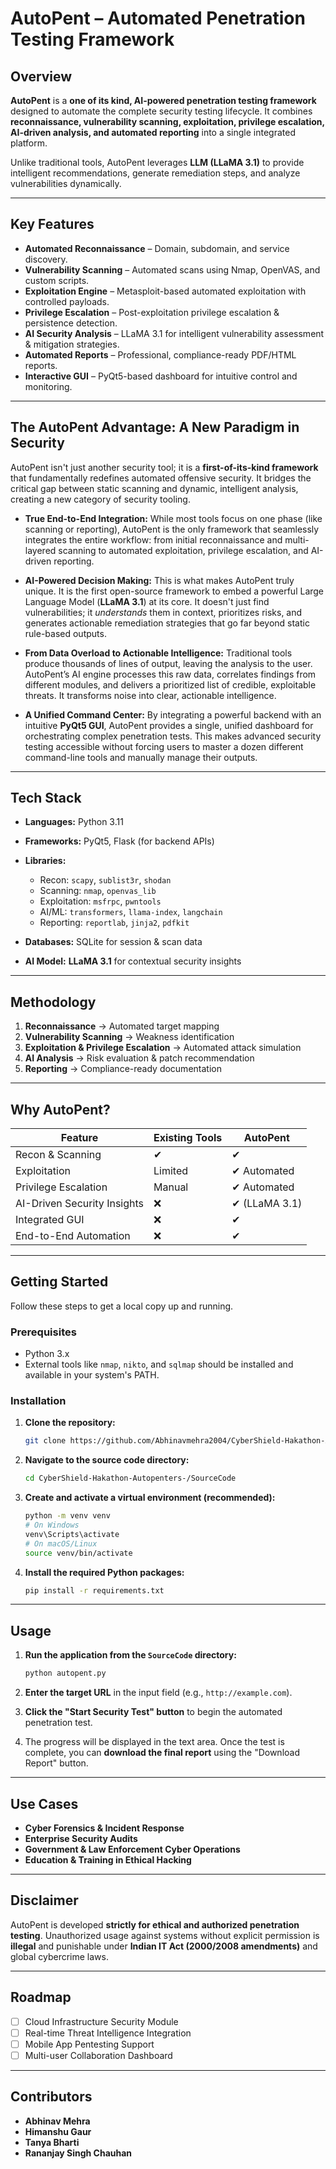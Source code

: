 # AutoPent – Automated Penetration Testing Framework

## Overview

**AutoPent** is a **one of its kind, AI-powered penetration testing framework** designed to automate the complete security testing lifecycle.
It combines **reconnaissance, vulnerability scanning, exploitation, privilege escalation, AI-driven analysis, and automated reporting** into a single integrated platform.

Unlike traditional tools, AutoPent leverages **LLM (LLaMA 3.1)** to provide intelligent recommendations, generate remediation steps, and analyze vulnerabilities dynamically.

---

## Key Features

* **Automated Reconnaissance** – Domain, subdomain, and service discovery.
* **Vulnerability Scanning** – Automated scans using Nmap, OpenVAS, and custom scripts.
* **Exploitation Engine** – Metasploit-based automated exploitation with controlled payloads.
* **Privilege Escalation** – Post-exploitation privilege escalation & persistence detection.
* **AI Security Analysis** – LLaMA 3.1 for intelligent vulnerability assessment & mitigation strategies.
* **Automated Reports** – Professional, compliance-ready PDF/HTML reports.
* **Interactive GUI** – PyQt5-based dashboard for intuitive control and monitoring.

---

## The AutoPent Advantage: A New Paradigm in Security

AutoPent isn't just another security tool; it is a **first-of-its-kind framework** that fundamentally redefines automated offensive security. It bridges the critical gap between static scanning and dynamic, intelligent analysis, creating a new category of security tooling.

*   **True End-to-End Integration:** While most tools focus on one phase (like scanning or reporting), AutoPent is the only framework that seamlessly integrates the entire workflow: from initial reconnaissance and multi-layered scanning to automated exploitation, privilege escalation, and AI-driven reporting.

*   **AI-Powered Decision Making:** This is what makes AutoPent truly unique. It is the first open-source framework to embed a powerful Large Language Model (**LLaMA 3.1**) at its core. It doesn't just find vulnerabilities; it *understands* them in context, prioritizes risks, and generates actionable remediation strategies that go far beyond static rule-based outputs.

*   **From Data Overload to Actionable Intelligence:** Traditional tools produce thousands of lines of output, leaving the analysis to the user. AutoPent’s AI engine processes this raw data, correlates findings from different modules, and delivers a prioritized list of credible, exploitable threats. It transforms noise into clear, actionable intelligence.

*   **A Unified Command Center:** By integrating a powerful backend with an intuitive **PyQt5 GUI**, AutoPent provides a single, unified dashboard for orchestrating complex penetration tests. This makes advanced security testing accessible without forcing users to master a dozen different command-line tools and manually manage their outputs.

---

## Tech Stack

* **Languages:** Python 3.11
* **Frameworks:** PyQt5, Flask (for backend APIs)
* **Libraries:**

  * Recon: `scapy`, `sublist3r`, `shodan`
  * Scanning: `nmap`, `openvas_lib`
  * Exploitation: `msfrpc`, `pwntools`
  * AI/ML: `transformers`, `llama-index`, `langchain`
  * Reporting: `reportlab`, `jinja2`, `pdfkit`
* **Databases:** SQLite for session & scan data
* **AI Model:** **LLaMA 3.1** for contextual security insights

---

## Methodology

1. **Reconnaissance** → Automated target mapping
2. **Vulnerability Scanning** → Weakness identification
3. **Exploitation & Privilege Escalation** → Automated attack simulation
4. **AI Analysis** → Risk evaluation & patch recommendation
5. **Reporting** → Compliance-ready documentation

---

## Why AutoPent?

| Feature                     | Existing Tools | AutoPent      |
| --------------------------- | -------------- | ------------- |
| Recon & Scanning            | ✔              | ✔             |
| Exploitation                | Limited        | ✔ Automated   |
| Privilege Escalation        | Manual         | ✔ Automated   |
| AI-Driven Security Insights | ❌              | ✔ (LLaMA 3.1) |
| Integrated GUI              | ❌              | ✔             |
| End-to-End Automation       | ❌              | ✔             |

---

## Getting Started

Follow these steps to get a local copy up and running.

### Prerequisites

*   Python 3.x
*   External tools like `nmap`, `nikto`, and `sqlmap` should be installed and available in your system's PATH.

### Installation

1.  **Clone the repository:**
    ```sh
    git clone https://github.com/Abhinavmehra2004/CyberShield-Hakathon-Autopenters-.git
    ```

2.  **Navigate to the source code directory:**
    ```sh
    cd CyberShield-Hakathon-Autopenters-/SourceCode
    ```

3.  **Create and activate a virtual environment (recommended):**
    ```sh
    python -m venv venv
    # On Windows
    venv\Scripts\activate
    # On macOS/Linux
    source venv/bin/activate
    ```

4.  **Install the required Python packages:**
    ```sh
    pip install -r requirements.txt
    ```

---

## Usage

1.  **Run the application from the `SourceCode` directory:**
    ```sh
    python autopent.py
    ```

2.  **Enter the target URL** in the input field (e.g., `http://example.com`).

3.  **Click the "Start Security Test" button** to begin the automated penetration test.

4.  The progress will be displayed in the text area. Once the test is complete, you can **download the final report** using the "Download Report" button.

---

## Use Cases

* **Cyber Forensics & Incident Response**
* **Enterprise Security Audits**
* **Government & Law Enforcement Cyber Operations**
* **Education & Training in Ethical Hacking**

---

## Disclaimer

AutoPent is developed **strictly for ethical and authorized penetration testing**.
Unauthorized usage against systems without explicit permission is **illegal** and punishable under **Indian IT Act (2000/2008 amendments)** and global cybercrime laws.

---

## Roadmap

* [ ] Cloud Infrastructure Security Module
* [ ] Real-time Threat Intelligence Integration
* [ ] Mobile App Pentesting Support
* [ ] Multi-user Collaboration Dashboard

---

## Contributors

* **Abhinav Mehra**
* **Himanshu Gaur**
* **Tanya Bharti**
* **Rananjay Singh Chauhan**
